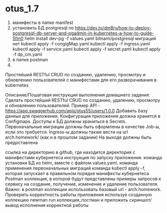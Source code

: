 # otus_1.7
1. манифесты в папке manifest
2. установить БД postgresql по https://dev.to/dm8ry/how-to-deploy-postgresql-db-server-and-pgadmin-in-kubernetes-a-how-to-guide-5fm0
    helm install dev-pg -f values.yaml bitnami/postgresql
    миграций нет
    kubectl apply -f congigMap.yaml
    kubectl apply -f ingress.yaml
    kubectl apply -f service.yaml
    kubectl apply -f secret.yaml
    kubectl apply -f dp_cm.yaml
3. в папке postman
4. 

Простейший RESTful CRUD по созданию, удалению, просмотру и обновлению пользователей с манифестами для его разворачивания в kubernetes

Описание/Пошаговая инструкция выполнения домашнего задания:
Сделать простейший RESTful CRUD по созданию, удалению, просмотру и обновлению пользователей.
Пример API - https://app.swaggerhub.com/apis/otus55/users/1.0.0
Добавить базу данных для приложения.
Конфигурация приложения должна хранится в Configmaps.
Доступы к БД должны храниться в Secrets.
Первоначальные миграции должны быть оформлены в качестве Job-ы, если это требуется.
Ingress-ы должны также вести на url arch.homework/ (как и в прошлом задании)
На выходе должны быть предоставлена

ссылка на директорию в github, где находится директория с манифестами кубернетеса
инструкция по запуску приложения.
команда установки БД из helm, вместе с файлом values.yaml.
команда применения первоначальных миграций
команда kubectl apply -f, которая запускает в правильном порядке манифесты кубернетеса
Postman коллекция, в которой будут представлены примеры запросов к сервису на создание, получение, изменение и удаление пользователя. Важно: в postman коллекции использовать базовый url - arch.homework.
Проверить корректность работы приложения используя созданную коллекцию newman run коллекция_постман и приложить скриншот/вывод исполнения корректной работы


